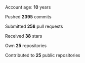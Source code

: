 Account age: **10** years

Pushed **2395** commits

Submitted **258** pull requests

Received **38** stars

Own **25** repositories

Contributed to **25** public repositories
